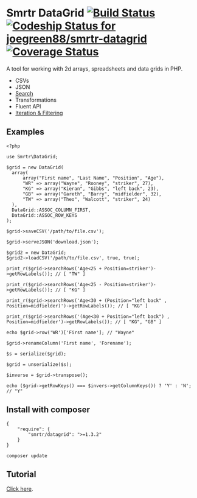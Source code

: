 # Smrtr DataGrid [![Build Status](https://travis-ci.org/joegreen88/smrtr-datagrid.png?branch=master)](https://travis-ci.org/joegreen88/smrtr-datagrid) [ ![Codeship Status for joegreen88/smrtr-datagrid](https://www.codeship.io/projects/fb908060-a44b-0130-ffc3-1e80e73e8cde/status?branch=master)](https://www.codeship.io/projects/3644) [![Coverage Status](https://coveralls.io/repos/joegreen88/smrtr-datagrid/badge.png?branch=master)](https://coveralls.io/r/joegreen88/smrtr-datagrid?branch=master)

A tool for working with 2d arrays, spreadsheets and data grids in PHP.

 - CSVs
 - JSON
 - [Search](http://datagrid.smrtr.co.uk/tutorial/searching)
 - Transformations
 - Fluent API
 - [Iteration & Filtering](http://datagrid.smrtr.co.uk/tutorial/iterating--filtering)

## Examples

    <?php
    
    use Smrtr\DataGrid;
    
    $grid = new DataGrid(
      array(
          array("First name", "Last Name", "Position", "Age"),
          "WR" => array("Wayne", "Rooney", "striker", 27),
          "KG" => array("Kieran", "Gibbs", "left back", 23),
          "GB" => array("Gareth", "Barry", "midfielder", 32),
          "TW" => array("Theo", "Walcott", "striker", 24)
      ),
      DataGrid::ASSOC_COLUMN_FIRST,
      DataGrid::ASSOC_ROW_KEYS
    );
    
    $grid->saveCSV('/path/to/file.csv');
    
    $grid->serveJSON('download.json');
    
    $grid2 = new DataGrid;
    $grid2->loadCSV('/path/to/file.csv', true, true);

    print_r($grid->searchRows('Age<25 + Position=striker')->getRowLabels()); // [ "TW" ]
    
    print_r($grid->searchRows('Age<25 - Position=striker')->getRowLabels()); // [ "KG" ]
    
    print_r($grid->searchRows('Age<30 + (Position="left back" , Position=midfielder)')->getRowLabels()); // [ "KG" ]
    
    print_r($grid->searchRows('(Age<30 + Position="left back") , Position=midfielder')->getRowLabels()); // [ "KG", "GB" ]
    
    echo $grid->row('WR')['First name']; // "Wayne"
    
    $grid->renameColumn('First name', 'Forename');
    
    $s = serialize($grid);
    
    $grid = unserialize($s);
    
    $inverse = $grid->transpose();
    
    echo ($grid->getRowKeys() === $invers->getColumnKeys()) ? 'Y' : 'N'; // "Y"

## Install with composer

    {
        "require": {
            "smrtr/datagrid": ">=1.3.2"
        }
    }
    
`composer update`

## Tutorial
[Click here](http://datagrid.smrtr.co.uk/tutorial/getting-started).
